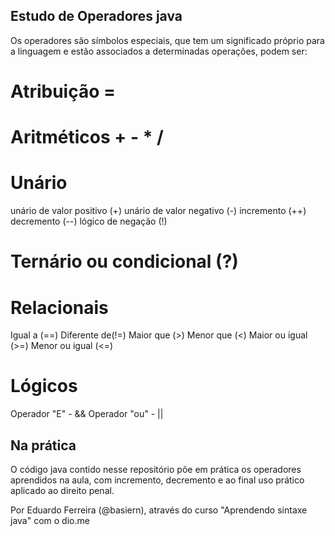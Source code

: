 ## Estudo de Operadores java 

Os operadores são símbolos especiais, que tem um significado próprio para a linguagem e estão associados a determinadas operações, podem ser:

# Atribuição =

# Aritméticos + - * /

# Unário
unário de valor positivo (+)
unário de valor negativo (-)
incremento (++)
decremento (--)
lógico de negação (!)

# Ternário ou condicional (?)

# Relacionais 
Igual a (==)
Diferente de(!=)
Maior que (>)
Menor que (<)
Maior ou igual (>=)
Menor ou igual (<=) 

# Lógicos
Operador "E" - &&
Operador "ou" -  ||

## Na prática

O código java contido nesse repositório põe em prática os operadores aprendidos na aula, com incremento, decremento e ao final uso prático aplicado ao direito penal.

Por Eduardo Ferreira (@basiern), através do curso "Aprendendo sintaxe java" com o dio.me